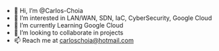 - 👋 Hi, I’m @Carlos-Choia
- 👀 I’m interested in LAN/WAN, SDN, IaC, CyberSecurity, Google Cloud
- 🌱 I’m currently Learning Google Cloud
- 💞️ I’m looking to collaborate in projects
- 📫 Reach me at carloschoia@hotmail.com

<!---
Carlos-Choia/Carlos-Choia is a ✨ special ✨ repository because its `README.md` (this file) appears on your GitHub profile.
You can click the Preview link to take a look at your changes.
--->

